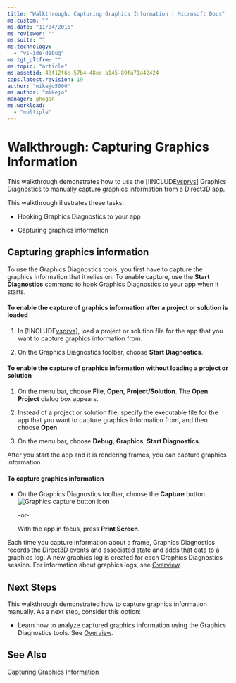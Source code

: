 ```yaml
---
title: "Walkthrough: Capturing Graphics Information | Microsoft Docs"
ms.custom: ""
ms.date: "11/04/2016"
ms.reviewer: ""
ms.suite: ""
ms.technology: 
  - "vs-ide-debug"
ms.tgt_pltfrm: ""
ms.topic: "article"
ms.assetid: 48f12f6e-57b4-48ec-a145-89fa71a42424
caps.latest.revision: 19
author: "mikejo5000"
ms.author: "mikejo"
manager: ghogen
ms.workload: 
  - "multiple"
---
```

# Walkthrough: Capturing Graphics Information
This walkthrough demonstrates how to use the [!INCLUDE[vsprvs](../../code-quality/includes/vsprvs_md.md)] Graphics Diagnostics to manually capture graphics information from a Direct3D app.  
  
 This walkthrough illustrates these tasks:  
  
-   Hooking Graphics Diagnostics to your app  
  
-   Capturing graphics information  
  
## Capturing graphics information  
 To use the Graphics Diagnostics tools, you first have to capture the graphics information that it relies on. To enable capture, use the **Start Diagnostics** command to hook Graphics Diagnostics to your app when it starts.  
  
#### To enable the capture of graphics information after a project or solution is loaded  
  
1.  In [!INCLUDE[vsprvs](../../code-quality/includes/vsprvs_md.md)], load a project or solution file for the app that you want to capture graphics information from.  
  
2.  On the Graphics Diagnostics toolbar, choose **Start Diagnostics**.  
  
#### To enable the capture of graphics information without loading a project or solution  
  
1.  On the menu bar, choose **File**, **Open**, **Project/Solution**. The **Open Project** dialog box appears.  
  
2.  Instead of a project or solution file, specify the executable file for the app that you want to capture graphics information from, and then choose **Open**.  
  
3.  On the menu bar, choose **Debug**, **Graphics**, **Start Diagnostics**.  
  
 After you start the app and it is rendering frames, you can capture graphics information.  
  
#### To capture graphics information  
  
-   On the Graphics Diagnostics toolbar, choose the **Capture** button. ![Graphics capture button icon](media/debuggingdirectxgraphics.png "DebuggingDirectXGraphics")  
  
     -or-  
  
     With the app in focus, press **Print Screen**.  
  
 Each time you capture information about a frame, Graphics Diagnostics records the Direct3D events and associated state and adds that data to a graphics log. A new graphics log is created for each Graphics Diagnostics session. For information about graphics logs, see [Overview](overview-of-visual-studio-graphics-diagnostics.md).  
  
## Next Steps  
 This walkthrough demonstrated how to capture graphics information manually. As a next step, consider this option:  
  
-   Learn how to analyze captured graphics information using the Graphics Diagnostics tools. See [Overview](overview-of-visual-studio-graphics-diagnostics.md).  
  
## See Also  
 [Capturing Graphics Information](capturing-graphics-information.md)